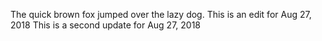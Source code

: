 The quick brown fox jumped over the lazy dog.
This is an edit for Aug 27, 2018
This is a second update for Aug 27, 2018
